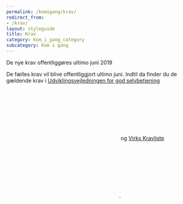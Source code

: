 ```yaml
---
permalink: /komigang/krav/
redirect_from:
- /krav/
layout: styleguide
title: Krav
category: Kom_i_gang_category
subcategory: Kom i gang
---
```

<div class="alert alert-warning " role="alert">
    <div class="alert-body">
        <p class="alert-heading">De nye krav offentliggøres ultimo juni 2019</p>
        <p class="alert-text">De fælles krav vil blive offentliggjort ultimo juni. Indtil da finder du de gældende krav i <a href="http://arkitekturguiden.digitaliser.dk/node/685" class="icon-link">Udviklingsvejledningen for god selvbetjening<svg class="icon-svg" aria-hidden="true" tabindex="-1"><use xlink:href="#open-in-new"></use></svg></a> og <a href="https://myndighedsnet.virk.dk/virk-viden/integration-og-krav/krav-til-loesninger-paa-virk " class="icon-link">Virks Kravliste<svg class="icon-svg"><use xlink:href="#open-in-new"></use></svg></a>. </p>
    </div>
</div>
